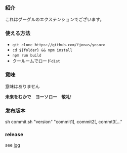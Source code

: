 
### 紹介
これはグーグルのエクステンションでございます。
### 使える方法
+   `git clone https://github.com/fjonas/yosoro`
+   `cd ${folder} && npm install`
+   `npm run build`
+   クールームでロード`dist`

### 意味
意味はありません

**未来をむかで　ヨーソロー　敬礼!**

### 发布版本
sh commit.sh "version" "commit1[, commit2[, commt3[..."

### release
see [log](RELEASE.MD)